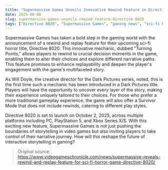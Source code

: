 ```yaml
---
title: "Supermassive Games Unveils Innovative Rewind Feature in Directive 8020"
date: 2025-06-08
slug: supermassive-games-unveils-rewind-feature-directive-8020
tags: ["Directive 8020", "Supermassive Games", "gaming news", "sci-fi horror"]
---
```


Supermassive Games has taken a bold step in the gaming world with the announcement of a rewind and replay feature for their upcoming sci-fi horror title, Directive 8020. This innovative mechanic, dubbed "Turning Points," allows players to rewind to crucial decision moments in the game, enabling them to alter their choices and explore different narrative paths. This feature promises to enhance replayability and deepen the player's engagement with the game's multifaceted story.

As Will Doyle, the creative director for the Dark Pictures series, noted, this is the first time such a mechanic has been introduced in a Dark Pictures title. Players will have the opportunity to uncover every layer of the story, making their experience uniquely tailored to their choices. For those who prefer a more traditional gameplay experience, the game will also offer a Survivor Mode that does not include rewinds, catering to different play styles.

Directive 8020 is set to launch on October 2, 2025, across multiple platforms including PC, PlayStation 5, and Xbox Series X/S. With this exciting new feature, Supermassive Games is not just pushing the boundaries of storytelling in video games but also inviting players to take control of their narrative journey. How will this reshape the future of interactive storytelling in gaming?

> Original source: https://www.videogameschronicle.com/news/supermassive-reveals-rewind-and-replay-feature-for-sci-fi-horror-game-directive-8020/
